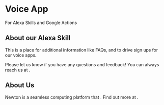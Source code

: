 # Voice App 
For Alexa Skills and Google Actions


## About our Alexa Skill
This is a place for additional information like FAQs, and to drive sign ups for our voice apps.

Please let us know if you have any questions and feedback! 
You can always reach us at .


## About Us
Newton is a seamless computing platform that .
Find out more at .
